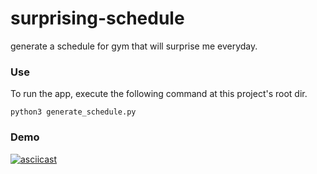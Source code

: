# surprising-schedule
generate a schedule for gym that will surprise me everyday.

### Use
To run the app, execute the following command at this project's root dir.

`python3 generate_schedule.py`

### Demo
[![asciicast](https://asciinema.org/a/453623.svg)](https://asciinema.org/a/453623)
